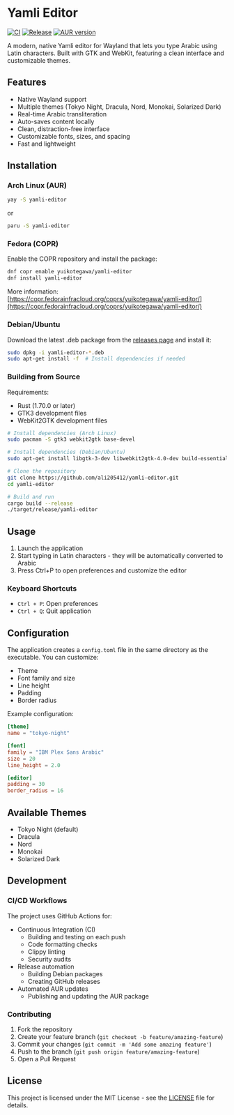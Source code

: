 # Yamli Editor

[![CI](https://github.com/ali205412/yamli-editor/actions/workflows/ci.yml/badge.svg)](https://github.com/ali205412/yamli-editor/actions/workflows/ci.yml)
[![Release](https://github.com/ali205412/yamli-editor/actions/workflows/release.yml/badge.svg)](https://github.com/ali205412/yamli-editor/actions/workflows/release.yml)
[![AUR version](https://img.shields.io/aur/version/yamli-editor)](https://aur.archlinux.org/packages/yamli-editor/)

A modern, native Yamli editor for Wayland that lets you type Arabic using Latin characters. Built with GTK and WebKit, featuring a clean interface and customizable themes.

## Features

- Native Wayland support
- Multiple themes (Tokyo Night, Dracula, Nord, Monokai, Solarized Dark)
- Real-time Arabic transliteration
- Auto-saves content locally
- Clean, distraction-free interface
- Customizable fonts, sizes, and spacing
- Fast and lightweight

## Installation

### Arch Linux (AUR)

```bash
yay -S yamli-editor
```
or
```bash
paru -S yamli-editor
```

### Fedora (COPR)

Enable the COPR repository and install the package:

```bash
dnf copr enable yuikotegawa/yamli-editor
dnf install yamli-editor
```

More information: [https://copr.fedorainfracloud.org/coprs/yuikotegawa/yamli-editor/](https://copr.fedorainfracloud.org/coprs/yuikotegawa/yamli-editor/)

### Debian/Ubuntu

Download the latest .deb package from the [releases page](https://github.com/ali205412/yamli-editor/releases) and install it:
```bash
sudo dpkg -i yamli-editor-*.deb
sudo apt-get install -f  # Install dependencies if needed
```

### Building from Source

Requirements:
- Rust (1.70.0 or later)
- GTK3 development files
- WebKit2GTK development files

```bash
# Install dependencies (Arch Linux)
sudo pacman -S gtk3 webkit2gtk base-devel

# Install dependencies (Debian/Ubuntu)
sudo apt-get install libgtk-3-dev libwebkit2gtk-4.0-dev build-essential

# Clone the repository
git clone https://github.com/ali205412/yamli-editor.git
cd yamli-editor

# Build and run
cargo build --release
./target/release/yamli-editor
```

## Usage

1. Launch the application
2. Start typing in Latin characters - they will be automatically converted to Arabic
3. Press Ctrl+P to open preferences and customize the editor

### Keyboard Shortcuts

- `Ctrl + P`: Open preferences
- `Ctrl + Q`: Quit application

## Configuration

The application creates a `config.toml` file in the same directory as the executable. You can customize:

- Theme
- Font family and size
- Line height
- Padding
- Border radius

Example configuration:
```toml
[theme]
name = "tokyo-night"

[font]
family = "IBM Plex Sans Arabic"
size = 20
line_height = 2.0

[editor]
padding = 30
border_radius = 16
```

## Available Themes

- Tokyo Night (default)
- Dracula
- Nord
- Monokai
- Solarized Dark

## Development

### CI/CD Workflows

The project uses GitHub Actions for:
- Continuous Integration (CI)
  - Building and testing on each push
  - Code formatting checks
  - Clippy linting
  - Security audits
- Release automation
  - Building Debian packages
  - Creating GitHub releases
- Automated AUR updates
  - Publishing and updating the AUR package

### Contributing

1. Fork the repository
2. Create your feature branch (`git checkout -b feature/amazing-feature`)
3. Commit your changes (`git commit -m 'Add some amazing feature'`)
4. Push to the branch (`git push origin feature/amazing-feature`)
5. Open a Pull Request

## License

This project is licensed under the MIT License - see the [LICENSE](LICENSE) file for details.

